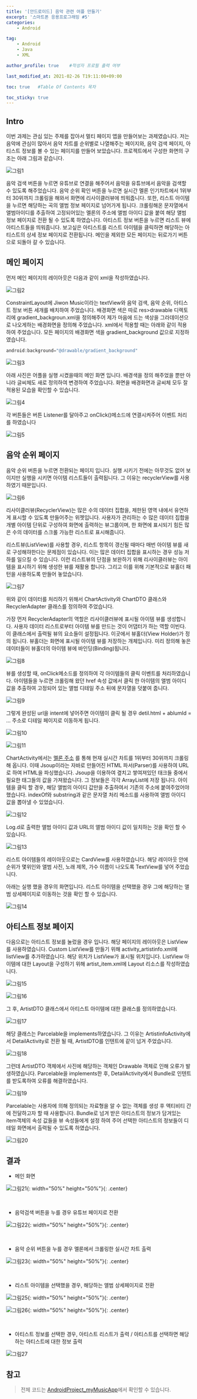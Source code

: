 ```yaml
---
title: '[안드로이드] 음악 관련 어플 만들기' 
excerpt: '스마트폰 응용프로그래밍 #5'
categories:
    - Android

tag:
    - Android
    - Java
    - XML

author_profile: true    #작성자 프로필 출력 여부

last_modified_at: 2021-02-26 T19:11:00+09:00

toc: true   #Table Of Contents 목차 

toc_sticky: true
---
```


## Intro
이번 과제는 관심 있는 주제를 잡아서 멀티 페이지 앱을 만들어보는 과제였습니다. 저는 음악에 관심이 많아서 음악 차트를 순위별로 나열해주는 페이지와, 음악 검색 페이지, 아티스트 정보를 볼 수 있는 페이지를 만들어 보았습니다. 프로젝트에서 구성한 화면의 구조는 아래 그림과 같습니다. 

![그림1](https://user-images.githubusercontent.com/47733530/109287865-7d0e8400-7867-11eb-9ad5-88a43a659fc3.png)

음악 검색 버튼을 누르면 유튜브로 연결을 해주어서 음악을 유튜브에서 음악을 검색할 수 있도록 해주었습니다. 음악 순위 확인 버튼을 누르면 실시간 멜론 인기차트에서 1위부터 30위까지 크롤링을 해와서 화면에 리사이클러뷰에 띄워줍니다. 또한, 리스트 아이템을 누르면 해당하는 곡의 앨범 정보 페이지로 넘어가게 됩니다. 크롤링해온 문자열에서 앨범아이디를 추출하여 고정되어있는 멜론의 주소에 앨범 아이디 값을 붙여 해당 앨범 정보 페이지로 전환 될 수 있도록 하였습니다. 아티스트 정보 버튼을 누르면 리스트 뷰에 아티스트들을 띄워줍니다. 보고싶은 아티스트를 리스트 아이템을 클릭하면 해당하는 아티스트의 상세 정보 페이지로 전환됩니다. 메인을 제외한 모든 페이지는 뒤로가기 버튼으로 되돌아 갈 수 있습니다.


## 메인 페이지

먼저 메인 페이지의 레이아웃은  다음과 같이 xml을 작성하였습니다.

![그림2](https://user-images.githubusercontent.com/47733530/109288047-b515c700-7867-11eb-894b-8db14e88f88f.png)

 ConstraintLayout에 Jiwon Music이라는 textView와 음악 검색, 음악 순위, 아티스트
정보 버튼 세개를 배치하여 주었습니다. 배경화면 색은 따로 res>drawable 디렉토리에 gradient_backgroun.xml을 정의해주어 제가 마음에 드는 색상을 그라데이션으로 나오게하는 배경화면을 정의해 주었습니다. xml에서 적용할 때는 아래와 같이 적용하여 주었습니다. 모든 페이지의 배경화면 색을 gradient_background 값으로 지정하였습니다.

```java
android:background="@drawable/gradient_background"
 ```

![그림3](https://user-images.githubusercontent.com/47733530/109288054-b6df8a80-7867-11eb-8110-73e08004707a.png)

아래 사진은 어플을 실행 시켰을때의 메인 화면 입니다. 배경색을 정의 해주었을 뿐만 아니라 글씨체도 새로 정의하여 변경하여 주었습니다. 화면을 배경화면과 글씨체 모두 잘 적용된 모습을 확인할 수 있습니다.

![그림4](https://user-images.githubusercontent.com/47733530/109288055-b7782100-7867-11eb-9483-2990427b954a.png)

각 버튼들은 버튼 Listener를 달아주고 onClick()메소드에 연결시켜주어 이벤트 처리를 하였습니다

![그림5](https://user-images.githubusercontent.com/47733530/109288056-b810b780-7867-11eb-938e-fce27401c8a0.png)


## 음악 순위 페이지

음악 순위 버튼을 누르면 전환되는 페이지 입니다. 실행 시키기 전에는 아무것도 없어 보이지만 실행을 시키면 아이템 리스트들이 출력됩니다. 그 이유는 recyclerView를 사용하였기 때문입니다. 

![그림6](https://user-images.githubusercontent.com/47733530/109288829-bb587300-7868-11eb-9f5f-605800f3b146.png)

리사이클러뷰(RecyclerView)는 많은 수의 데이터 집합을, 제한된 영역 내에서 유연하게 표시할 수 있도록 만들어주는 위젯입니다. 사용자가 관리하는 수 많은 데이터 집합을 개별 아이템 단위로 구성하여 화면에 출력하는 뷰그룹이며, 한 화면에 표시되기 힘든 많은 수의 데이터를 스크롤 가능한 리스트로 표시해줍니다. 

리스트뷰(ListView)를 사용할 경우, 리스트 항목이 갱신될 때마다 매번 아이템 뷰를 새로 구성해햐한다는 문제점이 있습니다. 이는 많은 데이터 집합을 표시하는 경우 성능 저하를 일으킬 수 있습니다. 이런 리스트뷰의 단점을 보완하기 위해 리사이클러뷰는 아이템을 표시하기 위해 생성한 뷰를 재활용 합니다. 그리고 이를 위해 기본적으로 뷰홀더 패턴을 사용하도록 만들어 놓았습니다.

![그림7](https://user-images.githubusercontent.com/47733530/109288832-bd223680-7868-11eb-9cc4-571b6315e305.png)

위와 같이 데이터를 처리하기 위해서 ChartActivity와 ChartDTO 클래스와 RecyclerAdapter 클래스를 정의하여 주었습니다. 

가장 먼저 RecyclerAdapter의 역할은 리사이클러뷰에 표시될 아이템 뷰를 생성합니다. 사용자 데이터 리스트로부터 아이템 뷰를 만드는 것이 어댑터가 하는 역할 이빈다. 이 클래스에서 출력될 뷰의 요소들이 설정됩니다. 이곳에서 뷰홀더(View Holder)가 정의 됩니다. 뷰홀더는 화면에 표시될 아이템 뷰를 저장하는 개체입니다. 미리 정의해 놓은 데이터들이 뷰홀더의 아이템 뷰에 바인딩(Binding)됩니다.

![그림8](https://user-images.githubusercontent.com/47733530/109288837-be536380-7868-11eb-851e-fb0e9e100e8f.png)

뷰를 생성할 때, onClick메소드를 정의하여 각 아이템들의 클릭 이벤트를 처리하였습니다. 아이템들을 누르면 크롤링해 왔던 href 속성 값에서 클릭 한 아이템의 앨범 아이디 값을 추출하여 고정되어 있는 앨범 디테일 주소 뒤에 문자열을 덧붙여 줍니다.

![그림9](https://user-images.githubusercontent.com/47733530/109288838-beebfa00-7868-11eb-9ab4-2f1d8254ca0a.png)

그렇게 완성된 url을 intent에 넣어주면 아이템이 클릭 될 경우 detil.html + ablumId = … 주소로 디테일 페이지로 이동하게 됩니다. 

![그림10](https://user-images.githubusercontent.com/47733530/109288841-bf849080-7868-11eb-853c-7eb6b11f40d2.png)

![그림11](https://user-images.githubusercontent.com/47733530/109288849-c01d2700-7868-11eb-9ec1-190211da27ab.png)

ChartActivity에서는 [멜론 주소](https://www.melon.com/chart/) 를 통해 현재 실시간 차트를 1위부터 30위까지 크롤링 해 옵니다. 이때 Jsoup이라는 자바로 만들어진 HTML 파서(Parser)를 사용하여 URL로 하여 HTML을 파싱했습니다. Jsoup을 이용하여 곂치고 쌓여져있던 태크들 중에서 필요한 태그들의 값을 가져왔습니다. 그 정보들은 각각 ArrayList에 저장 됩니다. 아이템을 클릭 할 경우, 해당 앨범의 아이디 값만을 추출하여서 기존의 주소에 붙여주었어야 했습니다. indexOf와 substring과 같은 문자열 처리 메소드를 사용하여 앨범 아이디 값을 뽑아낼 수 있었습니다. 

![그림12](https://user-images.githubusercontent.com/47733530/109311598-5cefbc80-7889-11eb-90e6-81a7f606456d.png)

Log.d로 출력한 앨범 아이디 값과 URL의 앨범 아이디 값이 일치하는 것을 확인 할 수 있습니다. 

![그림13](https://user-images.githubusercontent.com/47733530/109311613-5feaad00-7889-11eb-9f27-0cc4523c210b.png)

리스트 아이템들의 레이아웃으로는 CardView를 사용하였습니다. 해당 레이아웃 안에 순위가 몇위인와 앨범 사진, 노래 제목, 가수 이름이 나오도록 TextView를 넣어 주었습니다. 

아래는 실행 했을 경우의 화면입니다. 리스트 아이템을 선택했을 경우 그에 해당하는 앨범 상세페이지로 이동하는 것을 확인 할 수 있습니다. 

![그림14](https://user-images.githubusercontent.com/47733530/109311616-60834380-7889-11eb-8d7c-8ce535bd1183.png)


## 아티스트 정보 페이지 

다음으로는 아티스트 정보를 눌렀을 경우 입니다. 해당 페이지의 레이아웃은 ListView를 사용하였습니다. Custom ListView를 만들기 위해 activity_artistinfo.xml에 listView를 추가하였습니다. 해당 위치가 ListView가 표시될 위치입니다. ListView 아이템에 대한 Layout을 구성하기 위해 artist_item.xml에 Layout 리소스를 작성하였습니다.  

![그림15](https://user-images.githubusercontent.com/47733530/109311619-611bda00-7889-11eb-83d4-f0e14af1396f.png)

![그림16](https://user-images.githubusercontent.com/47733530/109311622-61b47080-7889-11eb-8fb5-8087d5004347.png)

그 후, ArtistDTO 클래스에서 아티스트 아이템에 대한 클래스를 정의하였습니다. 

![그림17](https://user-images.githubusercontent.com/47733530/109311623-624d0700-7889-11eb-987f-2926dc772fa6.png)

해당 클래스는 Parcelable을 implements하였습니다. 그 이유는 ArtistinfoActivity에서 DetailActivity로 전환 될 때, ArtistDTO를 인텐트에 같이 넘겨 주었습니다. 

![그림18](https://user-images.githubusercontent.com/47733530/109311626-624d0700-7889-11eb-9c88-056710a21e5a.png)

그런데 ArtistDTO 객체에서 사진에 해당하는 객체인 Drawable 객체로 인해 오류가 발생하였습니다. Parcelable을 implements한 후, DetailActivity에서 Bundle로 인텐트를 받도록하여 오류를 해결하였습니다.   

![그림19](https://user-images.githubusercontent.com/47733530/109311629-62e59d80-7889-11eb-9f6f-1536f739a967.png)

Parcelable는 사용자에 의해 정의되는 자료형을 알 수 없는 객체를 생성 후 액티비티 간에 전달하고자 할 때 사용합니다. Bundle로 넘겨 받은 아티스트의 정보가 담겨있는 item객체의 속성 값들을 뷰 속성들에게 설정 하여 주어 선택한 아티스트의 정보들이 디테일 화면에서 출력될 수 있도록 하였습니다. 

![그림20](https://user-images.githubusercontent.com/47733530/109311631-62e59d80-7889-11eb-9c89-30c445ecfe3a.png)


## 결과

- 메인 화면

![그림21](https://user-images.githubusercontent.com/47733530/109311632-637e3400-7889-11eb-9e26-6f78c26167b8.png){: width="50%" height="50%"}{: .center}

<br>

- 음악검색 버튼을 누를 경우 유튜브 페이지로 전환

![그림22](https://user-images.githubusercontent.com/47733530/109311633-637e3400-7889-11eb-98f6-c2261f3fbb7f.png){: width="50%" height="50%"}{: .center}

<br>

- 음악 순위 버튼을 누를 경우 멜론에서 크롤링한 실시간 차트 출력

![그림23](https://user-images.githubusercontent.com/47733530/109311635-6416ca80-7889-11eb-9858-58476c3eae37.png){: width="50%" height="50%"}{: .center}

<br>

- 리스트 아이템을 선택했을 경우, 해당하는 앨범 상세페이지로 전환

![그림25](https://user-images.githubusercontent.com/47733530/109311638-64af6100-7889-11eb-95b4-416607e0baf5.png){: width="50%" height="50%"}{: .center}


![그림26](https://user-images.githubusercontent.com/47733530/109311640-6547f780-7889-11eb-9e49-ec726125abed.png){: width="50%" height="50%"}{: .center}

<br>

- 아티스트 정보를 선택한 경우, 아티스트 리스트가 출력 / 아티스트를 선택하면 해당하는 아티스트에 대한 정보 출력

![그림27](https://user-images.githubusercontent.com/47733530/109311642-6547f780-7889-11eb-8300-7982ceae2a47.png)

## 참고

> 전체 코드는 [AndroidProject_myMusicApp](https://github.com/Hyeonjiwon/AndroidProject_myMusicApp)에서 확인할 수 있습니다.